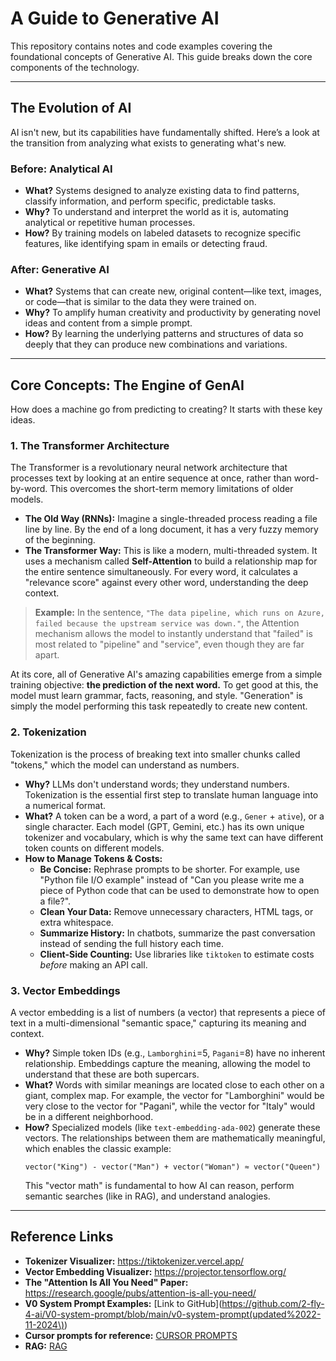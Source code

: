 # A Guide to Generative AI

This repository contains notes and code examples covering the foundational concepts of Generative AI. This guide breaks down the core components of the technology.

---

## The Evolution of AI

AI isn't new, but its capabilities have fundamentally shifted. Here’s a look at the transition from analyzing what exists to generating what's new.

### Before: Analytical AI

* **What?** Systems designed to analyze existing data to find patterns, classify information, and perform specific, predictable tasks.
* **Why?** To understand and interpret the world as it is, automating analytical or repetitive human processes.
* **How?** By training models on labeled datasets to recognize specific features, like identifying spam in emails or detecting fraud.

### After: Generative AI

* **What?** Systems that can create new, original content—like text, images, or code—that is similar to the data they were trained on.
* **Why?** To amplify human creativity and productivity by generating novel ideas and content from a simple prompt.
* **How?** By learning the underlying patterns and structures of data so deeply that they can produce new combinations and variations.

---

## Core Concepts: The Engine of GenAI

How does a machine go from predicting to creating? It starts with these key ideas.

### 1. The Transformer Architecture

The Transformer is a revolutionary neural network architecture that processes text by looking at an entire sequence at once, rather than word-by-word. This overcomes the short-term memory limitations of older models.

* **The Old Way (RNNs):** Imagine a single-threaded process reading a file line by line. By the end of a long document, it has a very fuzzy memory of the beginning.
* **The Transformer Way:** This is like a modern, multi-threaded system. It uses a mechanism called **Self-Attention** to build a relationship map for the entire sentence simultaneously. For every word, it calculates a "relevance score" against every other word, understanding the deep context.

> **Example:** In the sentence, `"The data pipeline, which runs on Azure, failed because the upstream service was down."`, the Attention mechanism allows the model to instantly understand that "failed" is most related to "pipeline" and "service", even though they are far apart.

At its core, all of Generative AI's amazing capabilities emerge from a simple training objective: **the prediction of the next word.** To get good at this, the model must learn grammar, facts, reasoning, and style. "Generation" is simply the model performing this task repeatedly to create new content.

### 2. Tokenization

Tokenization is the process of breaking text into smaller chunks called "tokens," which the model can understand as numbers.

* **Why?** LLMs don't understand words; they understand numbers. Tokenization is the essential first step to translate human language into a numerical format.
* **What?** A token can be a word, a part of a word (e.g., `Gener` + `ative`), or a single character. Each model (GPT, Gemini, etc.) has its own unique tokenizer and vocabulary, which is why the same text can have different token counts on different models.
* **How to Manage Tokens & Costs:**
    * **Be Concise:** Rephrase prompts to be shorter. For example, use "Python file I/O example" instead of "Can you please write me a piece of Python code that can be used to demonstrate how to open a file?".
    * **Clean Your Data:** Remove unnecessary characters, HTML tags, or extra whitespace.
    * **Summarize History:** In chatbots, summarize the past conversation instead of sending the full history each time.
    * **Client-Side Counting:** Use libraries like `tiktoken` to estimate costs *before* making an API call.

### 3. Vector Embeddings

A vector embedding is a list of numbers (a vector) that represents a piece of text in a multi-dimensional "semantic space," capturing its meaning and context.

* **Why?** Simple token IDs (e.g., `Lamborghini`=5, `Pagani`=8) have no inherent relationship. Embeddings capture the meaning, allowing the model to understand that these are both supercars.
* **What?** Words with similar meanings are located close to each other on a giant, complex map. For example, the vector for "Lamborghini" would be very close to the vector for "Pagani", while the vector for "Italy" would be in a different neighborhood.
* **How?** Specialized models (like `text-embedding-ada-002`) generate these vectors. The relationships between them are mathematically meaningful, which enables the classic example:
    ```
    vector("King") - vector("Man") + vector("Woman") ≈ vector("Queen")
    ```
    This "vector math" is fundamental to how AI can reason, perform semantic searches (like in RAG), and understand analogies.

---

## Reference Links

* **Tokenizer Visualizer:** <https://tiktokenizer.vercel.app/>
* **Vector Embedding Visualizer:** <https://projector.tensorflow.org/>
* **The "Attention Is All You Need" Paper:** <https://research.google/pubs/attention-is-all-you-need/>
* **V0 System Prompt Examples:** [Link to GitHub](https://github.com/2-fly-4-ai/V0-system-prompt/blob/main/v0-system-prompt(updated%2022-11-2024\))
* **Cursor prompts for reference:** [CURSOR PROMPTS](https://github.com/x1xhlol/system-prompts-and-models-of-ai-tools/tree/main/Cursor%20Prompts)
* **RAG:** [RAG](https://aws.amazon.com/what-is/retrieval-augmented-generation/)
